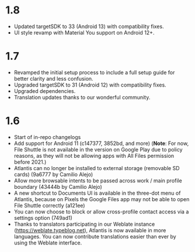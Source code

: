 1.8
===

- Updated targetSDK to 33 (Android 13) with compatibility fixes.
- UI style revamp with Material You support on Android 12+.

1.7
===

- Revamped the initial setup process to include a full setup guide for better clarity and less confusion.
- Upgraded targetSDK to 31 (Android 12) with compatibility fixes.
- Upgraded dependencies.
- Translation updates thanks to our wonderful community.

1.6
===

- Start of in-repo changelogs
- Add support for Android 11 (c147377, 3852bd, and more) (__Note__: For now, File Shuttle is not available in the version on Google Play due to policy reasons, as they will not be allowing apps with All Files permission before 2021.)
- Atlantis can no longer be installed to external storage (removable SD cards) (9a6777 by Camilio Alejo)
- Allow more browsable intents to be passed across work / main profile boundary (43444b by Camilio Alejo)
- A new shortcut to Documents UI is available in the three-dot menu of Atlantis, because on Pixels the Google Files app may not be able to open File Shuttle correctly (a121ee)
- You can now choose to block or allow cross-profile contact access via a settings option (749ad1)
- Thanks to translators participating in our Weblate instance (https://weblate.typeblog.net), Atlantis is now available in more languages. You can now contribute translations easier than ever by using the Weblate interface.

